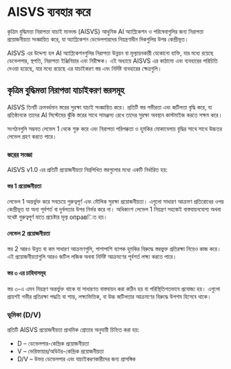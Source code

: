 # AISVS ব্যবহার করে

কৃত্রিম বুদ্ধিমত্তা নিরাপত্তা যাচাই মানদন্ড (AISVS) আধুনিক AI অ্যাপ্লিকেশন ও পরিষেবাগুলির জন্য নিরাপত্তা প্রয়োজনীয়তা সংজ্ঞায়িত করে, যা অ্যাপ্লিকেশন ডেভেলপারদের নিয়ন্ত্রণাধীন দিকগুলির উপর কেন্দ্রীভূত।

AISVS এর উদ্দেশ্য হল AI অ্যাপ্লিকেশনগুলির নিরাপত্তা উন্নয়ন বা মূল্যায়নকারী যেকোনো ব্যক্তি, যার মধ্যে রয়েছে ডেভেলপার, স্থপতি, নিরাপত্তা ইঞ্জিনিয়ার এবং নিরীক্ষক। এই অধ্যায়ে AISVS এর কাঠামো এবং ব্যবহারের পরিচিতি দেওয়া হয়েছে, যার মধ্যে রয়েছে এর যাচাইকরণ স্তর এবং নির্দিষ্ট ব্যবহারের ক্ষেত্রগুলি।

## কৃত্রিম বুদ্ধিমত্তা নিরাপত্তা যাচাইকরণ স্তরসমূহ

AISVS তিনটি ক্রমবর্ধমান স্তরের সুরক্ষা যাচাই সংজ্ঞায়িত করে। প্রতিটি স্তর গভীরতা এবং জটিলতা বৃদ্ধি করে, যা প্রতিষ্ঠানকে তাদের AI সিস্টেমের ঝুঁকি স্তরের সাথে সামঞ্জস্য রেখে তাদের সুরক্ষা অবস্থান কাস্টমাইজ করতে সক্ষম করে।

সংগঠনগুলি সম্ভবত লেভেল 1 থেকে শুরু করে এবং নিরাপত্তা পরিপক্কতা ও হুমকির মোকাবেলায় বৃদ্ধির সাথে সাথে উচ্চতর লেভেল গ্রহণ করতে পারে।

### স্তরের সংজ্ঞা

AISVS v1.0 এর প্রতিটি প্রয়োজনীয়তা নিম্নলিখিত স্তরগুলোর মধ্যে একটি নির্ধারিত হয়:

#### স্তর 1 প্রয়োজনীয়তা

লেভেল 1 অন্তর্ভুক্ত করে সবচেয়ে গুরুত্বপূর্ণ এবং মৌলিক সুরক্ষা প্রয়োজনীয়তা। এগুলো সাধারণ আক্রমণ প্রতিরোধের ওপর কেন্দ্রীভূত যা অন্য পূর্বশর্ত বা দুর্বলতার উপর নির্ভর করে না। অধিকাংশ লেভেল 1 নিয়ন্ত্রণ সহজেই বাস্তবায়নযোগ্য অথবা যথেষ্ট গুরুত্বপূর্ণ যাতে প্রচেষ্টার মূল্য оправিত হয়।

#### লেভেল 2 প্রয়োজনীয়তা

স্তর 2 আরও উন্নত বা কম সাধারণ আক্রমণগুলি, পাশাপাশি ব্যাপক হুমকির বিরুদ্ধে স্তরভুক্ত প্রতিরক্ষা নিয়েও কাজ করে। এই প্রয়োজনীয়তাগুলি আরও জটিল লজিক অথবা নির্দিষ্ট আক্রমণের পূর্বশর্ত লক্ষ্য করতে পারে।

#### স্তর ৩ এর চাহিদাসমূহ

স্তর ৩-এ এমন নিয়ন্ত্রণ অন্তর্ভুক্ত থাকে যা সাধারণত বাস্তবায়ন করা কঠিন হয় বা পরিস্থিতিগতভাবে প্রযোজ্য হয়। এগুলো প্রায়শই গভীর প্রতিরক্ষা পদ্ধতি বা শান্ত, লক্ষ্যভিত্তিক, বা উচ্চ জটিলতার আক্রমণের বিরুদ্ধে উপশম হিসেবে থাকে।

### ভূমিকা (D/V)

প্রতিটি AISVS প্রয়োজনীয়তা প্রাথমিক শ্রোতার অনুযায়ী চিহ্নিত করা হয়:

* D – ডেভেলপার-কেন্দ্রিক প্রয়োজনীয়তা
* V – ভেরিফায়ার/অডিটর-কেন্দ্রিক প্রয়োজনীয়তা
* D/V – উভয় ডেভেলপার এবং যাচাইকরণকারীদের জন্য প্রাসঙ্গিক

